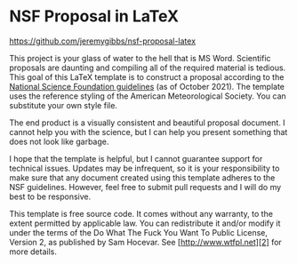NSF Proposal in LaTeX
====

https://github.com/jeremygibbs/nsf-proposal-latex 

This project is your glass of water to the hell that is MS Word. Scientific proposals are daunting and compiling all of the required material is tedious. This goal of this LaTeX template is to construct a proposal according to the [National Science Foundation guidelines][1] (as of October 2021). The template uses the reference styling of the American Meteorological Society. You can substitute your own style file. 

The end product is a visually consistent and beautiful proposal document. I cannot help you with the science, but I can help you present something that does not look like garbage.

I hope that the template is helpful, but I cannot guarantee support for technical issues. Updates may be infrequent, so it is your responsibility to make sure that any document created using this template adheres to the NSF guidelines. However, feel free to submit pull requests and I will do my best to be responsive.

This template is free source code. It comes without any warranty, to the extent permitted by applicable law. You can redistribute it and/or modify it under the terms of the Do What The Fuck You Want To Public License, Version 2, as published by Sam Hocevar. See [http://www.wtfpl.net][2] for more details.

[1]: https://www.nsf.gov/pubs/policydocs/pappg22_1/nsf22_1.pdf
[2]: http://www.wtfpl.net/
